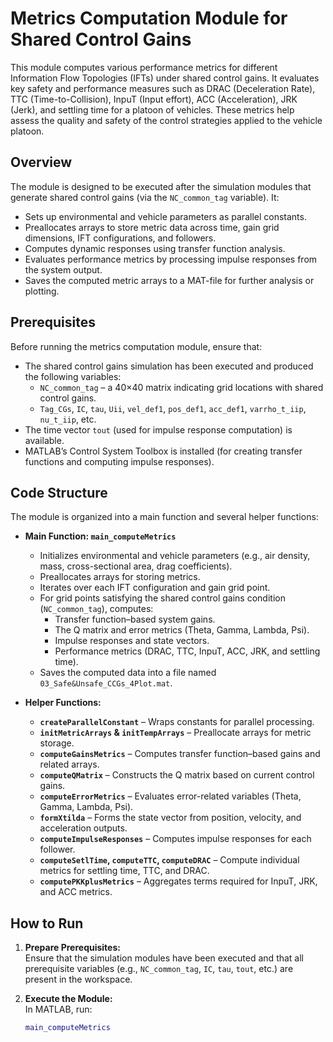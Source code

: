 # Metrics Computation Module for Shared Control Gains

This module computes various performance metrics for different Information Flow Topologies (IFTs) under shared control gains. It evaluates key safety and performance measures such as DRAC (Deceleration Rate), TTC (Time-to-Collision), InpuT (Input effort), ACC (Acceleration), JRK (Jerk), and settling time for a platoon of vehicles. These metrics help assess the quality and safety of the control strategies applied to the vehicle platoon.

## Overview

The module is designed to be executed after the simulation modules that generate shared control gains (via the `NC_common_tag` variable). It:
- Sets up environmental and vehicle parameters as parallel constants.
- Preallocates arrays to store metric data across time, gain grid dimensions, IFT configurations, and followers.
- Computes dynamic responses using transfer function analysis.
- Evaluates performance metrics by processing impulse responses from the system output.
- Saves the computed metric arrays to a MAT-file for further analysis or plotting.

## Prerequisites

Before running the metrics computation module, ensure that:
- The shared control gains simulation has been executed and produced the following variables:
  - `NC_common_tag` – a 40×40 matrix indicating grid locations with shared control gains.
  - `Tag_CGs`, `IC`, `tau`, `Uii`, `vel_def1`, `pos_def1`, `acc_def1`, `varrho_t_iip`, `nu_t_iip`, etc.
- The time vector `tout` (used for impulse response computation) is available.
- MATLAB’s Control System Toolbox is installed (for creating transfer functions and computing impulse responses).

## Code Structure

The module is organized into a main function and several helper functions:

- **Main Function: `main_computeMetrics`**
  - Initializes environmental and vehicle parameters (e.g., air density, mass, cross-sectional area, drag coefficients).
  - Preallocates arrays for storing metrics.
  - Iterates over each IFT configuration and gain grid point.
  - For grid points satisfying the shared control gains condition (`NC_common_tag`), computes:
    - Transfer function–based system gains.
    - The Q matrix and error metrics (Theta, Gamma, Lambda, Psi).
    - Impulse responses and state vectors.
    - Performance metrics (DRAC, TTC, InpuT, ACC, JRK, and settling time).
  - Saves the computed data into a file named `03_Safe&Unsafe_CCGs_4Plot.mat`.

- **Helper Functions:**
  - **`createParallelConstant`** – Wraps constants for parallel processing.
  - **`initMetricArrays` & `initTempArrays`** – Preallocate arrays for metric storage.
  - **`computeGainsMetrics`** – Computes transfer function–based gains and related arrays.
  - **`computeQMatrix`** – Constructs the Q matrix based on current control gains.
  - **`computeErrorMetrics`** – Evaluates error-related variables (Theta, Gamma, Lambda, Psi).
  - **`formXtilda`** – Forms the state vector from position, velocity, and acceleration outputs.
  - **`computeImpulseResponses`** – Computes impulse responses for each follower.
  - **`computeSetlTime`, `computeTTC`, `computeDRAC`** – Compute individual metrics for settling time, TTC, and DRAC.
  - **`computePKKplusMetrics`** – Aggregates terms required for InpuT, JRK, and ACC metrics.

## How to Run

1. **Prepare Prerequisites:**  
   Ensure that the simulation modules have been executed and that all prerequisite variables (e.g., `NC_common_tag`, `IC`, `tau`, `tout`, etc.) are present in the workspace.

2. **Execute the Module:**  
   In MATLAB, run:
   ```matlab
   main_computeMetrics

